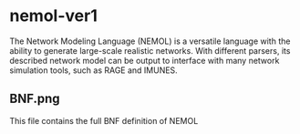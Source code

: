 # nemol-ver1
The Network Modeling Language (NEMOL) is a versatile language with the ability to generate large-scale realistic networks. With different parsers, its described network model can be output to interface with many network simulation tools, such as RAGE and IMUNES.

## BNF.png
This file contains the full BNF definition of NEMOL
